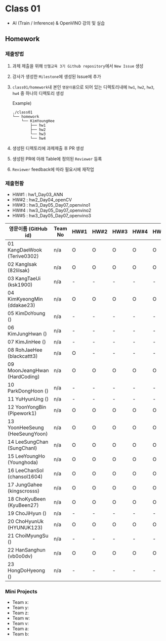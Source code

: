 # Class 01

* AI (Train / Inference) & OpenVINO 강의 및 실습

## Homework

### 제출방법

1. 과제 제출을 위해 `인텔교육 3기 Github repository`에서 `New Issue` 생성

2. 강사가 생성한 `Milestone`에 생성된 Issue에 추가 

3. `class01/homework`내 본인 `영문이름`으로 되어 있는 디렉토리내에 `hw1`, `hw2`, `hw3`, `hw4` 중 하나의 디렉토리 생성

    Example)
    ```
    ./class01
    └── homework
        └── KimYoungHee
            ├── hw1
            ├── hw2
            └── hw3
            └── hw4
    ```

4. 생성된 디렉토리에 과제제출 후 PR 생성

5. 생성된 PR에 아래 Table에 정의된 `Reviewer` 등록

6. `Reviewer` feedback에 따라 필요시에 재작업

### 제출현황

* HW#1 : hw1_Day03_ANN
* HW#2 : hw2_Day04_openCV
* HW#3 : hw3_Day05_Day07_openvino1
* HW#4 : hw3_Day05_Day07_openvino2
* HW#5 : hw3_Day05_Day07_openvino3

| 영문이름 (GitHub id)           | Team No | HW#1 | HW#2 | HW#3 | HW#4 | HW#5 | Reviewer1 | Reviewer2 |
|-------------------------------|---------|------|------|------|------|------|----------|----------|
| 01 KangDaeWook (Terive0302) | n/a | O | O | O | O | O | J-WBaek |
| 02 KangIsak (82lilsak) | n/a | O | O | O | O | O | J-WBaek |
| 03 KangTaeUi (ksk1900) | n/a | - | - | - | - | - | J-WBaek |
| 04 KimKyeongMin (ddakae23) | n/a | O | O | O | O | O | J-WBaek |
| 05 KimDoYoung () | n/a | - | - | - | - | - | J-WBaek |
| 06 KimJungHwan () | n/a | - | - | - | - | - | J-WBaek |
| 07 KimJinHee () | n/a | - | - | - | - | - | J-WBaek |
| 08 RohJaeHee (blackcattt3) | n/a | O | - | - | - | - | J-WBaek |
| 09 MoonJeangHwan (HardCoding) | n/a | O | O | O | O | O | J-WBaek |
| 10 ParkDongHoon () | n/a | - | - | - | - | - | J-WBaek |
| 11 YuHyunUng () | n/a | - | - | - | - | - | J-WBaek |
| 12 YoonYongBin (Pipework1) | n/a | O | O | O | O | O | J-WBaek |
| 13 YoonHeeSeung (HeeSeungYoon) | n/a | O | O | O | O | O | J-WBaek |
| 14 LeeSungChan (SungChanl) | n/a | O | O | O | O | O | J-WBaek |
| 15 LeeYoungHo  (Younghoda) | n/a | O | O | O | O | O | J-WBaek |
| 16 LeeChanSol  (chansol1604) | n/a | O | O | O | O | O | J-WBaek |
| 17 JungGahee	 (kingscrosss) | n/a | O | O | O | O | O | J-WBaek |
| 18 ChoKyuBeen (KyuBeen27) | n/a | O | O | O | O | O | J-WBaek |
| 19 ChoJiHyun () | n/a | - | - | - | - | - | J-WBaek |
| 20 ChoHyunUk (HYUNUK123) | n/a | O | O | O | O | O | J-WBaek |
| 21 ChoiMyungSu () | n/a | - | - | - | - | - | J-WBaek |
| 22 HanSanghun (vb0o0dv) | n/a | O | O | O | O | O | J-WBaek |
| 23 HongDoHyeong () | n/a | - | - | - | - | - | J-WBaek |




### Mini Projects

* Team x:
* Team y:
* Team z:
* Team w:
* Team v:
* Team a:
* Team b:

